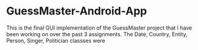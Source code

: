 # GuessMaster-Android-App

This is the final GUI implementation of the  GuessMaster project that I have been working on over the past 3 assignments. The Date, Country, Entity, Person, Singer, Politician classses were
